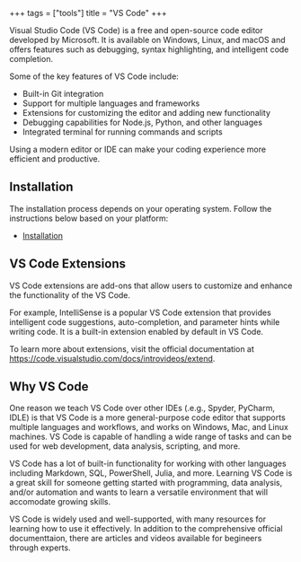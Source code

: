+++
tags = ["tools"]
title = "VS Code"
+++

Visual Studio Code (VS Code) is a free and open-source code editor developed by Microsoft. 
It is available on Windows, Linux, and macOS and offers features such as debugging, syntax highlighting, and intelligent code completion.

Some of the key features of VS Code include:

- Built-in Git integration
- Support for multiple languages and frameworks
- Extensions for customizing the editor and adding new functionality
- Debugging capabilities for Node.js, Python, and other languages
- Integrated terminal for running commands and scripts

Using a modern editor or IDE can make your coding experience more efficient and productive.

## Installation

The installation process depends on your operating system. Follow the instructions below based on your platform:

- [Installation](installation/)

## VS Code Extensions

VS Code extensions are add-ons that allow users to customize and 
enhance the functionality of the VS Code.

For example, IntelliSense is a popular VS Code extension that 
provides intelligent code suggestions, auto-completion, and parameter 
hints while writing code. It is a built-in extension 
enabled by default in VS Code.

To learn more about extensions, visit the official documentation at 
<https://code.visualstudio.com/docs/introvideos/extend>.


## Why VS Code

One reason we teach VS Code over other IDEs (.e.g., Spyder, PyCharm, IDLE) 
is that VS Code is a more general-purpose code editor 
that supports multiple languages and workflows, and works on Windows, 
Mac, and Linux machines. 
VS Code is capable of handling a wide range of tasks and can be used for 
web development, data analysis, scripting, and more.

VS Code has a lot of built-in functionality for working with other languages 
including Markdown, SQL, PowerShell, Julia, and more.
Learning VS Code is a great skill for someone 
 getting started with programming, data analysis, and/or automation 
and wants to learn a versatile environment that will accomodate growing skills.

VS Code is widely used and well-supported, 
with many resources for learning how to use it effectively. 
In addition to the comprehensive official documenttaion, 
there are articles and videos available for begineers through experts. 



